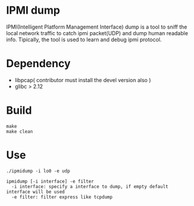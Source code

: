 # IPMI dump

IPMI(Intelligent Platform Management Interface) dump is a tool to sniff the local network traffic to catch ipmi packet(UDP) and dump human readable info. Tipically, the tool is used to learn and debug ipmi protocol.

# Dependency

- libpcap( contributor must install the devel version also )
- glibc > 2.12


# Build

```
make
make clean
```

# Use

```
./ipmidump -i lo0 -e udp
```

```
ipmidump [-i interface] -e filter
  -i interface: specify a interface to dump, if empty default interface will be used
  -e filter: filter express like tcpdump
```
